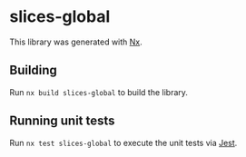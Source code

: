 # slices-global

This library was generated with [Nx](https://nx.dev).

## Building

Run `nx build slices-global` to build the library.

## Running unit tests

Run `nx test slices-global` to execute the unit tests via [Jest](https://jestjs.io).
